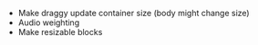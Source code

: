 * Make draggy update container size (body might change size)
* Audio weighting
* Make resizable blocks